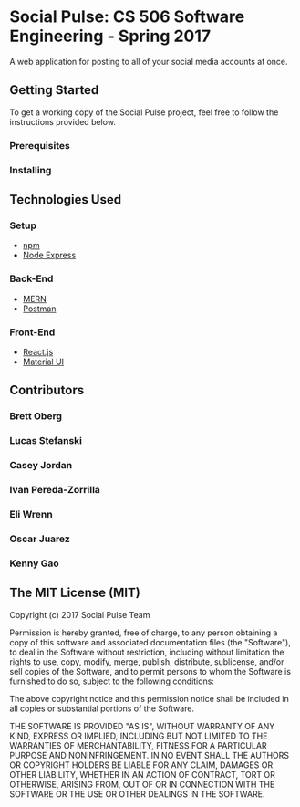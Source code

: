 # Social Pulse: CS 506 Software Engineering - Spring 2017

A web application for posting to all of your social media accounts at once.

## Getting Started

To get a working copy of the Social Pulse project, feel free to follow the instructions provided below.

### Prerequisites



### Installing

## Technologies Used

### Setup

* [npm](URL)
* [Node Express](URL)

### Back-End

* [MERN](URL)
* [Postman](URL)

### Front-End
* [React.js](URL)
* [Material UI](URL)


## Contributors

### Brett Oberg

### Lucas Stefanski

### Casey Jordan

### Ivan Pereda-Zorrilla

### Eli Wrenn

### Oscar Juarez

### Kenny Gao



## The MIT License (MIT)

Copyright (c) 2017 Social Pulse Team

Permission is hereby granted, free of charge, to any person obtaining a copy
of this software and associated documentation files (the "Software"), to deal
in the Software without restriction, including without limitation the rights
to use, copy, modify, merge, publish, distribute, sublicense, and/or sell
copies of the Software, and to permit persons to whom the Software is
furnished to do so, subject to the following conditions:

The above copyright notice and this permission notice shall be included in
all copies or substantial portions of the Software.

THE SOFTWARE IS PROVIDED "AS IS", WITHOUT WARRANTY OF ANY KIND, EXPRESS OR
IMPLIED, INCLUDING BUT NOT LIMITED TO THE WARRANTIES OF MERCHANTABILITY,
FITNESS FOR A PARTICULAR PURPOSE AND NONINFRINGEMENT. IN NO EVENT SHALL THE
AUTHORS OR COPYRIGHT HOLDERS BE LIABLE FOR ANY CLAIM, DAMAGES OR OTHER
LIABILITY, WHETHER IN AN ACTION OF CONTRACT, TORT OR OTHERWISE, ARISING FROM,
OUT OF OR IN CONNECTION WITH THE SOFTWARE OR THE USE OR OTHER DEALINGS IN
THE SOFTWARE.
